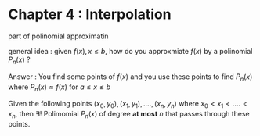 # Chapter 4 : Interpolation 

part of polinomial approximatin

general idea : given $f(x), x \le b$, how do you approxmiate $f(x)$ by a polinomial $P_n(x)$ ? 

Answer : You find some points of $f(x)$ and you use these points to find $P_n(x)$ where $P_n(x) \approx f(x)$ for $a\le x \le b$

Given the following points $(x_0,y_0),(x_1,y_1),....,(x_n,y_n)$ where $x_0 \lt x_1 \lt .... \lt x_n$,
then $\exists!$ Polimomial $P_n(x)$ of degree **at most** $n$ that passes through these points.


